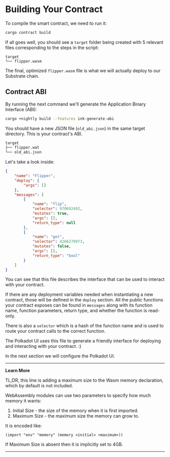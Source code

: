 Building Your Contract
===

To compile the smart contract, we need to run it:

```bash
cargo contract build
```

If all goes well, you should see a `target` folder being created with 5 relevant files corresponding to the steps in the script:

```
target
└── flipper.wasm
```

The final, optimized `flipper.wasm` file is what we will actually deploy to our Substrate chain.

## Contract ABI
By running the next command we'll generate the Application Binary Interface (ABI):
``` bash
cargo +nightly build --features ink-generate-abi
```

You should have a new JSON file (`old_abi.json`) in the same target directory. This is your contract's ABI. 

``` bash
target
├── flipper.wat
└── old_abi.json
```

Let's take a look inside:

``` JSON
{
    "name": "Flipper",
    "deploy": {
        "args": []
    },
    "messages": [
        {
            "name": "flip",
            "selector": 970692492,
            "mutates": true,
            "args": [],
            "return_type": null
        },
        {
            "name": "get",
            "selector": 4266279973,
            "mutates": false,
            "args": [],
            "return_type": "bool"
        }
    ]
}
```

You can see that this file describes the interface that can be used to interact with your contract.

If there are any deployment variables needed when instantiating a new contract, those will be defined in the `deploy` section. All the public functions your contract exposes can be found in `messages` along with its function name, function parameters, return type, and whether the function is read-only.

There is also a `selector` which is a hash of the function name and is used to route your contract calls to the correct function.

The Polkadot UI uses this file to generate a friendly interface for deploying and interacting with your contract. :)

In the next section we will configure the Polkadot UI.

---

**Learn More**

TL;DR, this line is adding a maximum size to the Wasm memory declaration, which by default is not included.

WebAssembly modules can use two parameters to specify how much memory it wants:

1. Initial Size - the size of the memory when it is first imported.
2. Maximum Size - the maximum size the memory can grow to.

It is encoded like:

```
(import "env" "memory" (memory <initial> <maximum>))
```

If Maximum Size is absent then it is implicitly set to 4GB.

---